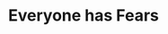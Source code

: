 ---
layout: post
type: episode
title: Everyone has Fears
epnumber: 9
section: 0
description: Continuing the topic of mental health, William and Steven talk about their experiences with anxiety and its consequences in every-day life.
image: /images/banners/ep09banner.jpg
audio: s1!93b1f
video: Ep09-Everyone-has-Fears
transcript: 0
speakers: [William Blacoe, Steven Guscott]
categories: [mental health, anxiety]
tags: []
comments: true
---